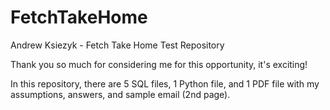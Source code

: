 # FetchTakeHome
Andrew Ksiezyk - Fetch Take Home Test Repository

Thank you so much for considering me for this opportunity, it's exciting!

In this repository, there are 5 SQL files, 1 Python file, and 1 PDF file with my assumptions, answers, and sample email (2nd page).

